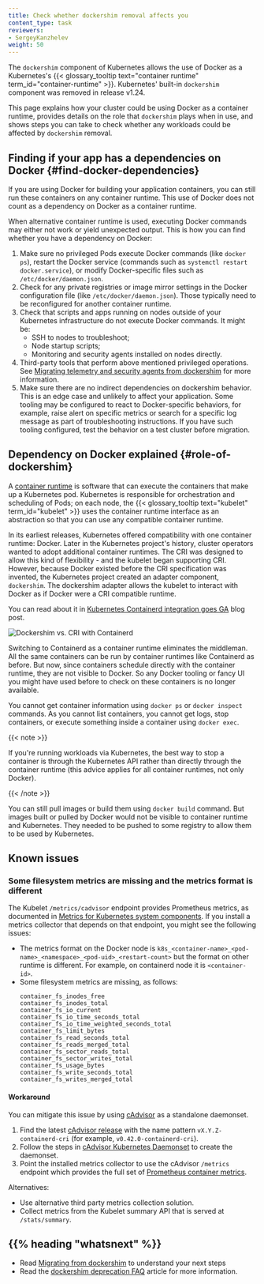 ```yaml
---
title: Check whether dockershim removal affects you
content_type: task
reviewers:
- SergeyKanzhelev
weight: 50
---
```


<!-- overview -->

The `dockershim` component of Kubernetes allows the use of Docker as a Kubernetes's
{{< glossary_tooltip text="container runtime" term_id="container-runtime" >}}.
Kubernetes' built-in `dockershim` component was removed in release v1.24.

This page explains how your cluster could be using Docker as a container runtime,
provides details on the role that `dockershim` plays when in use, and shows steps
you can take to check whether any workloads could be affected by `dockershim` removal.

## Finding if your app has a dependencies on Docker {#find-docker-dependencies}

If you are using Docker for building your application containers, you can still
run these containers on any container runtime. This use of Docker does not count
as a dependency on Docker as a container runtime.

When alternative container runtime is used, executing Docker commands may either
not work or yield unexpected output. This is how you can find whether you have a
dependency on Docker:

1. Make sure no privileged Pods execute Docker commands (like `docker ps`),
   restart the Docker service (commands such as `systemctl restart docker.service`),
   or modify Docker-specific files such as `/etc/docker/daemon.json`.
1. Check for any private registries or image mirror settings in the Docker
   configuration file (like `/etc/docker/daemon.json`). Those typically need to
   be reconfigured for another container runtime.
1. Check that scripts and apps running on nodes outside of your Kubernetes
   infrastructure do not execute Docker commands. It might be:
   - SSH to nodes to troubleshoot;
   - Node startup scripts;
   - Monitoring and security agents installed on nodes directly.
1. Third-party tools that perform above mentioned privileged operations. See
   [Migrating telemetry and security agents from dockershim](/docs/tasks/administer-cluster/migrating-from-dockershim/migrating-telemetry-and-security-agents)
   for more information.
1. Make sure there are no indirect dependencies on dockershim behavior.
   This is an edge case and unlikely to affect your application. Some tooling may be configured
   to react to Docker-specific behaviors, for example, raise alert on specific metrics or search for
   a specific log message as part of troubleshooting instructions.
   If you have such tooling configured, test the behavior on a test
   cluster before migration.

## Dependency on Docker explained {#role-of-dockershim}

A [container runtime](/docs/concepts/containers/#container-runtimes) is software that can
execute the containers that make up a Kubernetes pod. Kubernetes is responsible for orchestration
and scheduling of Pods; on each node, the {{< glossary_tooltip text="kubelet" term_id="kubelet" >}}
uses the container runtime interface as an abstraction so that you can use any compatible
container runtime.

In its earliest releases, Kubernetes offered compatibility with one container runtime: Docker.
Later in the Kubernetes project's history, cluster operators wanted to adopt additional container runtimes.
The CRI was designed to allow this kind of flexibility - and the kubelet began supporting CRI. However,
because Docker existed before the CRI specification was invented, the Kubernetes project created an
adapter component, `dockershim`. The dockershim adapter allows the kubelet to interact with Docker as
if Docker were a CRI compatible runtime.

You can read about it in [Kubernetes Containerd integration goes GA](/blog/2018/05/24/kubernetes-containerd-integration-goes-ga/) blog post.

![Dockershim vs. CRI with Containerd](/images/blog/2018-05-24-kubernetes-containerd-integration-goes-ga/cri-containerd.png)

Switching to Containerd as a container runtime eliminates the middleman. All the
same containers can be run by container runtimes like Containerd as before. But
now, since containers schedule directly with the container runtime, they are not visible to Docker.
So any Docker tooling or fancy UI you might have used
before to check on these containers is no longer available.

You cannot get container information using `docker ps` or `docker inspect`
commands. As you cannot list containers, you cannot get logs, stop containers,
or execute something inside a container using `docker exec`.

{{< note >}}

If you're running workloads via Kubernetes, the best way to stop a container is through
the Kubernetes API rather than directly through the container runtime (this advice applies
for all container runtimes, not only Docker).

{{< /note >}}

You can still pull images or build them using `docker build` command. But images
built or pulled by Docker would not be visible to container runtime and
Kubernetes. They needed to be pushed to some registry to allow them to be used
by Kubernetes.

## Known issues

### Some filesystem metrics are missing and the metrics format is different

The Kubelet `/metrics/cadvisor` endpoint provides Prometheus metrics,
as documented in [Metrics for Kubernetes system components](/docs/concepts/cluster-administration/system-metrics/).
If you install a metrics collector that depends on that endpoint, you might see the following issues:

- The metrics format on the Docker node is `k8s_<container-name>_<pod-name>_<namespace>_<pod-uid>_<restart-count>`
  but the format on other runtime is different. For example, on containerd node it is `<container-id>`.
- Some filesystem metrics are missing, as follows:
  ```
  container_fs_inodes_free
  container_fs_inodes_total
  container_fs_io_current
  container_fs_io_time_seconds_total
  container_fs_io_time_weighted_seconds_total
  container_fs_limit_bytes
  container_fs_read_seconds_total
  container_fs_reads_merged_total
  container_fs_sector_reads_total
  container_fs_sector_writes_total
  container_fs_usage_bytes
  container_fs_write_seconds_total
  container_fs_writes_merged_total
  ```

#### Workaround

You can mitigate this issue by using [cAdvisor](https://github.com/google/cadvisor) as a standalone daemonset.

1. Find the latest [cAdvisor release](https://github.com/google/cadvisor/releases)
   with the name pattern `vX.Y.Z-containerd-cri` (for example, `v0.42.0-containerd-cri`).
2. Follow the steps in [cAdvisor Kubernetes Daemonset](https://github.com/google/cadvisor/tree/master/deploy/kubernetes) to create the daemonset.
3. Point the installed metrics collector to use the cAdvisor `/metrics` endpoint
   which provides the full set of
   [Prometheus container metrics](https://github.com/google/cadvisor/blob/master/docs/storage/prometheus.md).

Alternatives:

- Use alternative third party metrics collection solution.
- Collect metrics from the Kubelet summary API that is served at `/stats/summary`.

## {{% heading "whatsnext" %}}

- Read [Migrating from dockershim](/docs/tasks/administer-cluster/migrating-from-dockershim/) to understand your next steps
- Read the [dockershim deprecation FAQ](/blog/2020/12/02/dockershim-faq/) article for more information.
